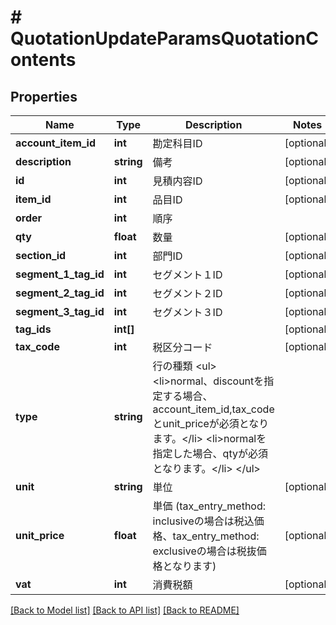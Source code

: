 # # QuotationUpdateParamsQuotationContents

## Properties

Name | Type | Description | Notes
------------ | ------------- | ------------- | -------------
**account_item_id** | **int** | 勘定科目ID | [optional]
**description** | **string** | 備考 | [optional]
**id** | **int** | 見積内容ID | [optional]
**item_id** | **int** | 品目ID | [optional]
**order** | **int** | 順序 |
**qty** | **float** | 数量 | [optional]
**section_id** | **int** | 部門ID | [optional]
**segment_1_tag_id** | **int** | セグメント１ID | [optional]
**segment_2_tag_id** | **int** | セグメント２ID | [optional]
**segment_3_tag_id** | **int** | セグメント３ID | [optional]
**tag_ids** | **int[]** |  | [optional]
**tax_code** | **int** | 税区分コード | [optional]
**type** | **string** | 行の種類 &lt;ul&gt; &lt;li&gt;normal、discountを指定する場合、account_item_id,tax_codeとunit_priceが必須となります。&lt;/li&gt; &lt;li&gt;normalを指定した場合、qtyが必須となります。&lt;/li&gt; &lt;/ul&gt; |
**unit** | **string** | 単位 | [optional]
**unit_price** | **float** | 単価 (tax_entry_method: inclusiveの場合は税込価格、tax_entry_method: exclusiveの場合は税抜価格となります) | [optional]
**vat** | **int** | 消費税額 | [optional]

[[Back to Model list]](../../README.md#models) [[Back to API list]](../../README.md#endpoints) [[Back to README]](../../README.md)
